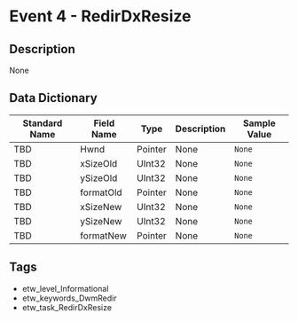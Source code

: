 # Event 4 - RedirDxResize

## Description
None

## Data Dictionary
|Standard Name|Field Name|Type|Description|Sample Value|
|---|---|---|---|---|
|TBD|Hwnd|Pointer|None|`None`|
|TBD|xSizeOld|UInt32|None|`None`|
|TBD|ySizeOld|UInt32|None|`None`|
|TBD|formatOld|Pointer|None|`None`|
|TBD|xSizeNew|UInt32|None|`None`|
|TBD|ySizeNew|UInt32|None|`None`|
|TBD|formatNew|Pointer|None|`None`|

## Tags
* etw_level_Informational
* etw_keywords_DwmRedir
* etw_task_RedirDxResize